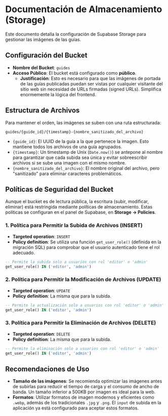 # Documentación de Almacenamiento (Storage)

Este documento detalla la configuración de Supabase Storage para gestionar las imágenes de las guías.

## Configuración del Bucket

-   **Nombre del Bucket**: `guides`
-   **Acceso Público**: El bucket está configurado como **público**.
    -   **Justificación**: Esto es necesario para que las imágenes de portada de las guías publicadas puedan ser vistas por cualquier visitante del sitio web sin necesidad de URLs firmadas (signed URLs). Simplifica enormemente la lógica del frontend.

## Estructura de Archivos

Para mantener el orden, las imágenes se suben con una ruta estructurada:

`guides/{guide_id}/{timestamp}-{nombre_sanitizado_del_archivo}`

-   `{guide_id}`: El UUID de la guía a la que pertenece la imagen. Esto mantiene todos los archivos de una guía agrupados.
-   `{timestamp}`: Un timestamp de Unix (`Date.now()`) se antepone al nombre para garantizar que cada subida sea única y evitar sobreescribir archivos si se sube una imagen con el mismo nombre.
-   `{nombre_sanitizado_del_archivo}`: El nombre original del archivo, pero "sanitizado" para eliminar caracteres problemáticos.

## Políticas de Seguridad del Bucket

Aunque el bucket es de lectura pública, la escritura (subir, modificar, eliminar) está restringida mediante políticas de almacenamiento. Estas políticas se configuran en el panel de Supabase, en **Storage → Policies**.

### 1. Política para Permitir la Subida de Archivos (INSERT)

-   **Targeted operation**: `INSERT`
-   **Policy definition**: Se utiliza una función `get_user_role()` (definida en la migración SQL) para comprobar que el usuario autenticado tiene el rol adecuado.

```sql
-- Permite la subida solo a usuarios con rol 'editor' o 'admin'
get_user_role() IN ('editor', 'admin')
```

### 2. Política para Permitir la Modificación de Archivos (UPDATE)

-   **Targeted operation**: `UPDATE`
-   **Policy definition**: La misma que para la subida.

```sql
-- Permite la actualización solo a usuarios con rol 'editor' o 'admin'
get_user_role() IN ('editor', 'admin')
```

### 3. Política para Permitir la Eliminación de Archivos (DELETE)

-   **Targeted operation**: `DELETE`
-   **Policy definition**: La misma que para la subida.

```sql
-- Permite la eliminación solo a usuarios con rol 'editor' o 'admin'
get_user_role() IN ('editor', 'admin')
```

## Recomendaciones de Uso

-   **Tamaño de las imágenes**: Se recomienda optimizar las imágenes antes de subirlas para reducir el tiempo de carga y el consumo de ancho de banda. Un tamaño inferior a 500KB por imagen es ideal para la web.
-   **Formatos**: Utilizar formatos de imagen modernos y eficientes como `.webp`, además de los tradicionales `.jpg` y `.png`. El `input` de subida en la aplicación ya está configurado para aceptar estos formatos.

